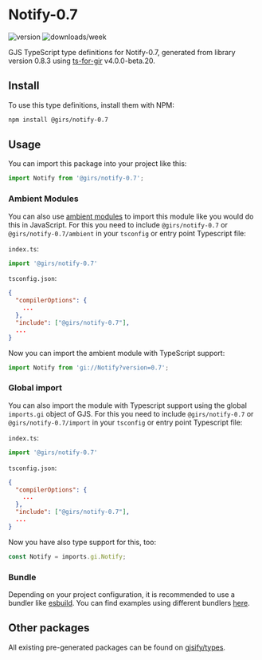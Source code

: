 
# Notify-0.7

![version](https://img.shields.io/npm/v/@girs/notify-0.7)
![downloads/week](https://img.shields.io/npm/dw/@girs/notify-0.7)


GJS TypeScript type definitions for Notify-0.7, generated from library version 0.8.3 using [ts-for-gir](https://github.com/gjsify/ts-for-gir) v4.0.0-beta.20.


## Install

To use this type definitions, install them with NPM:
```bash
npm install @girs/notify-0.7
```

## Usage

You can import this package into your project like this:
```ts
import Notify from '@girs/notify-0.7';
```

### Ambient Modules

You can also use [ambient modules](https://github.com/gjsify/ts-for-gir/tree/main/packages/cli#ambient-modules) to import this module like you would do this in JavaScript.
For this you need to include `@girs/notify-0.7` or `@girs/notify-0.7/ambient` in your `tsconfig` or entry point Typescript file:

`index.ts`:
```ts
import '@girs/notify-0.7'
```

`tsconfig.json`:
```json
{
  "compilerOptions": {
    ...
  },
  "include": ["@girs/notify-0.7"],
  ...
}
```

Now you can import the ambient module with TypeScript support: 

```ts
import Notify from 'gi://Notify?version=0.7';
```

### Global import

You can also import the module with Typescript support using the global `imports.gi` object of GJS.
For this you need to include `@girs/notify-0.7` or `@girs/notify-0.7/import` in your `tsconfig` or entry point Typescript file:

`index.ts`:
```ts
import '@girs/notify-0.7'
```

`tsconfig.json`:
```json
{
  "compilerOptions": {
    ...
  },
  "include": ["@girs/notify-0.7"],
  ...
}
```

Now you have also type support for this, too:

```ts
const Notify = imports.gi.Notify;
```

### Bundle

Depending on your project configuration, it is recommended to use a bundler like [esbuild](https://esbuild.github.io/). You can find examples using different bundlers [here](https://github.com/gjsify/ts-for-gir/tree/main/examples).

## Other packages

All existing pre-generated packages can be found on [gjsify/types](https://github.com/gjsify/types).

